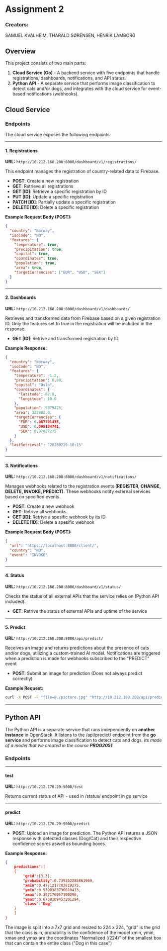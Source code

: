 # Assignment 2

### Creators:
SAMUEL KVALHEIM, THARALD SØRENSEN, HENRIK LAMBORG

## Overview

This project consists of two main parts:

1. **Cloud Service (Go)** - A backend service with five endpoints that handle registrations, dashboards, notifications, and API status.
2. **Python API** - A separate service that performs image classification to detect cats and/or dogs, and integrates with the cloud service for event-based notifications (webhooks).

## Cloud Service

### Endpoints

The cloud service exposes the following endpoints:

---

#### 1. Registrations

**URL:** `http://10.212.168.208:8080/dashboard/v1/registrations/`

This endpoint manages the registration of country-related data to Firebase.

- **POST**: Create a new registration  
- **GET**: Retrieve all registrations  
- **GET [ID]**: Retrieve a specific registration by ID  
- **PUT [ID]**: Update a specific registration  
- **PATCH [ID]**: Partially update a specific registration  
- **DELETE [ID]**: Delete a specific registration  

**Example Request Body (POST):**

```json
{
  "country": "Norway",
  "isoCode": "NO",
  "features": {
    "temperature": true,
    "precipitation": true,
    "capital": true,
    "coordinates": true,
    "population": true,
    "area": true,
    "targetCurrencies": ["EUR", "USD", "SEK"]
  }
}
```

---

#### 2. Dashboards

**URL:** `http://10.212.168.208:8080/dashboard/v1/dashboards/`

Retrieves and transformed data from Firebase based on a given registration ID. Only the features set to true in the registration will be included in the response.

- **GET [ID]**: Retrive and transformed registration by ID

**Example Response:**

```json
{
  "country": "Norway",
  "isoCode": "NO",
  "features": {
    "temperature": -1.2,
    "precipitation": 0.80,
    "capital": "Oslo",
    "coordinates": {
      "latitude": 62.0,
      "longitude": 10.0
    },
    "population": 5379475,
    "area": 323802.0,
    "targetCurrencies": {
      "EUR": 0.087701435,
      "USD": 0.095184741,
      "SEK": 0.97827275
    }
  },
  "lastRetrieval": "20250229 18:15"
}
```

---

#### 3. Notifications

**URL:** `http://10.212.168.208:8080/dashboard/v1/notifications/`

Manages webhooks related to the registration events **(REGISTER, CHANGE, DELETE, INVOKE, PREDICT)**. These webhooks notify external services based on specified events.


- **POST**: Create a new webhook
- **GET**: Retrive all webhooks
- **GET [ID]**: Retrive a spesific webhook by its ID
- **DELETE [ID]**: Delete a spesific webhook

**Example Request Body (POST):**

```json
{
  "url": "https://localhost:8080/client/",
  "country": "NO",
  "event": "INVOKE"
}
```

---

#### 4. Status

**URL:** `http://10.212.168.208:8080/dashboard/v1/status/`

Checks the status of all external APIs that the service relies on (Python API included).

- **GET**: Retrive the status of external APIs and uptime of the service

---

#### 5. Predict

**URL:** `http://10.212.168.208:8080/api/predict/`

Receives an image and returns predictions about the presence of cats and/or dogs, utilizing a custom-trained AI model. Notifications are triggered when a prediction is made for webhooks subscribed to the "PREDICT" event

- **POST**: Submit an image for prediction (Does not always predict correctly)

**Example Request:**
```bash
curl -X POST -F "file=@./picture.jpg" "http://10.212.168.208/api/predict/"
```

---

## Python API

The Python API is a separate service that runs independently on **another instance** in OpenStack. It listens to the /api/predict/ endpoint from the **go service** and performs image classification to detect cats and dogs.
*Its made of a model that we created in the course **PROG2051***

### Endpoints

---

#### test

**URL:** `http://10.212.170.29:5000/test`

Returns current status of API - used in /status/ endpoint in go service

---

#### predict

**URL:** `http://10.212.170.29:5000/predict`

- **POST**: Upload an image for prediction. The Python API returns a JSON response with detected classes (Dog/Cat) and their respective confidence scores aswell as bounding boxes.

**Example Response:**

```json
{
    predictions":[
    {
        "grid":[3,3],
        "probability":0.739352285861969,
        "xmin":0.4771217703819275,
        "ymin":0.5398383736610413,
        "xmax":0.397176057100296,
        "ymax":0.6730109453201294,
        "class":"Dog"
    }
    ]
}
```

The image is split into a 7x7 grid and resized to 224 x 224, "grid" is the grid that the class is in, probability is the confidence of the model 
xmin, ymin, xmax and ymax are the coordinates "Normalized (/224)" of the smallest box that can contain the entire class ("Dog in this case")


